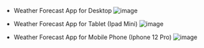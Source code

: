 * Weather Forecast App for Desktop
![image](https://user-images.githubusercontent.com/69253365/218951465-5828e879-4e18-41c9-95ce-15b01109b124.png)

* Weather Forecast App for Tablet (Ipad Mini)
![image](https://user-images.githubusercontent.com/69253365/218952088-d7a0c27a-6529-4f42-847b-04b4720bc4fb.png)

* Weather Forecast App for Mobile Phone (Iphone 12 Pro)
![image](https://user-images.githubusercontent.com/69253365/218952952-73ab1f6f-1e99-4537-9a43-a9193117f23f.png)



